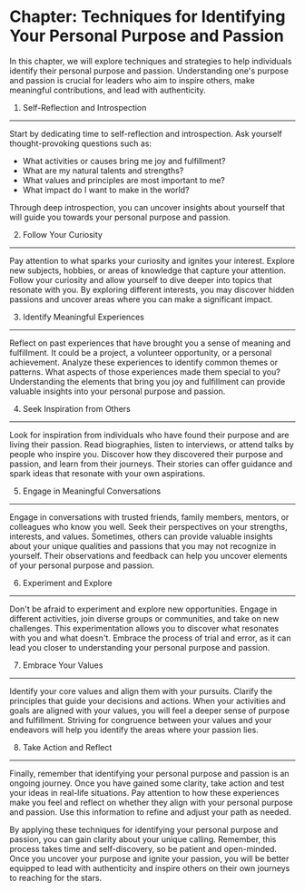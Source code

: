 Chapter: Techniques for Identifying Your Personal Purpose and Passion
=====================================================================

In this chapter, we will explore techniques and strategies to help individuals identify their personal purpose and passion. Understanding one's purpose and passion is crucial for leaders who aim to inspire others, make meaningful contributions, and lead with authenticity.

1. Self-Reflection and Introspection
------------------------------------

Start by dedicating time to self-reflection and introspection. Ask yourself thought-provoking questions such as:

* What activities or causes bring me joy and fulfillment?
* What are my natural talents and strengths?
* What values and principles are most important to me?
* What impact do I want to make in the world?

Through deep introspection, you can uncover insights about yourself that will guide you towards your personal purpose and passion.

2. Follow Your Curiosity
------------------------

Pay attention to what sparks your curiosity and ignites your interest. Explore new subjects, hobbies, or areas of knowledge that capture your attention. Follow your curiosity and allow yourself to dive deeper into topics that resonate with you. By exploring different interests, you may discover hidden passions and uncover areas where you can make a significant impact.

3. Identify Meaningful Experiences
----------------------------------

Reflect on past experiences that have brought you a sense of meaning and fulfillment. It could be a project, a volunteer opportunity, or a personal achievement. Analyze these experiences to identify common themes or patterns. What aspects of those experiences made them special to you? Understanding the elements that bring you joy and fulfillment can provide valuable insights into your personal purpose and passion.

4. Seek Inspiration from Others
-------------------------------

Look for inspiration from individuals who have found their purpose and are living their passion. Read biographies, listen to interviews, or attend talks by people who inspire you. Discover how they discovered their purpose and passion, and learn from their journeys. Their stories can offer guidance and spark ideas that resonate with your own aspirations.

5. Engage in Meaningful Conversations
-------------------------------------

Engage in conversations with trusted friends, family members, mentors, or colleagues who know you well. Seek their perspectives on your strengths, interests, and values. Sometimes, others can provide valuable insights about your unique qualities and passions that you may not recognize in yourself. Their observations and feedback can help you uncover elements of your personal purpose and passion.

6. Experiment and Explore
-------------------------

Don't be afraid to experiment and explore new opportunities. Engage in different activities, join diverse groups or communities, and take on new challenges. This experimentation allows you to discover what resonates with you and what doesn't. Embrace the process of trial and error, as it can lead you closer to understanding your personal purpose and passion.

7. Embrace Your Values
----------------------

Identify your core values and align them with your pursuits. Clarify the principles that guide your decisions and actions. When your activities and goals are aligned with your values, you will feel a deeper sense of purpose and fulfillment. Striving for congruence between your values and your endeavors will help you identify the areas where your passion lies.

8. Take Action and Reflect
--------------------------

Finally, remember that identifying your personal purpose and passion is an ongoing journey. Once you have gained some clarity, take action and test your ideas in real-life situations. Pay attention to how these experiences make you feel and reflect on whether they align with your personal purpose and passion. Use this information to refine and adjust your path as needed.

By applying these techniques for identifying your personal purpose and passion, you can gain clarity about your unique calling. Remember, this process takes time and self-discovery, so be patient and open-minded. Once you uncover your purpose and ignite your passion, you will be better equipped to lead with authenticity and inspire others on their own journeys to reaching for the stars.

